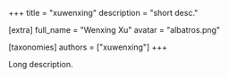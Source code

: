 +++
title = "xuwenxing"
description = "short desc."

[extra]
full_name = "Wenxing Xu"
avatar = "albatros.png"

[taxonomies]
authors = ["xuwenxing"]
+++

Long description.